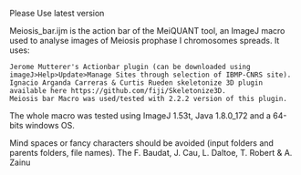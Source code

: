 Please Use latest version

Meiosis_bar.ijm is the action bar of the MeiQUANT tool, an ImageJ macro used to analyse images of Meiosis prophase I chromosomes spreads. It uses:

    Jerome Mutterer's Actionbar plugin (can be downloaded using imageJ>Help>Update>Manage Sites through selection of IBMP-CNRS site).
    Ignacio Arganda Carreras & Curtis Rueden skeletonize 3D plugin available here https://github.com/fiji/Skeletonize3D. 
    Meiosis bar Macro was used/tested with 2.2.2 version of this plugin.

The whole macro was tested using ImageJ 1.53t, Java 1.8.0_172 and a 64-bits windows OS.

Mind spaces or fancy characters should be avoided (input folders and parents folders, file names).
The F. Baudat, J. Cau, L. Daltoe,  T. Robert & A. Zainu
